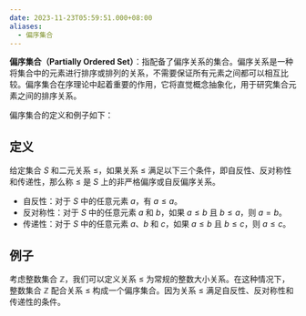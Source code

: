 ```yaml
---
date: 2023-11-23T05:59:51.000+08:00
aliases:
  - 偏序集合
---
```


**偏序集合（Partially Ordered Set）**：指配备了偏序关系的集合。偏序关系是一种将集合中的元素进行排序或排列的关系，不需要保证所有元素之间都可以相互比较。偏序集合在序理论中起着重要的作用，它将直觉概念抽象化，用于研究集合元素之间的排序关系。

偏序集合的定义和例子如下：

## 定义

给定集合 $S$ 和二元关系 $\leq$，如果关系 $\leq$ 满足以下三个条件，即自反性、反对称性和传递性，那么称 $\leq$ 是 $S$ 上的非严格偏序或自反偏序关系。

- 自反性：对于 $S$ 中的任意元素 $a$，有 $a \leq a$。
- 反对称性：对于 $S$ 中的任意元素 $a$ 和 $b$，如果 $a \leq b$ 且 $b \leq a$，则 $a = b$。
- 传递性：对于 $S$ 中的任意元素 $a$、$b$ 和 $c$，如果 $a \leq b$ 且 $b \leq c$，则 $a \leq c$。



## 例子

考虑整数集合 $\mathbb{Z}$，我们可以定义关系 $\leq$ 为常规的整数大小关系。在这种情况下，整数集合 $\mathbb{Z}$ 配合关系 $\leq$ 构成一个偏序集合。因为关系 $\leq$ 满足自反性、反对称性和传递性的条件。

